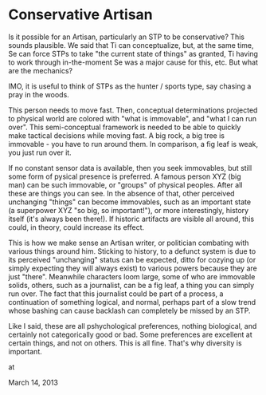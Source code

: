 # Conservative Artisan
Is it possible for an Artisan, particularly an STP to be conservative? This sounds plausible. We said that Ti can conceptualize, but, at the same time, Se can force STPs to take "the current state of things" as granted, Ti having to work through in-the-moment Se was a major cause for this, etc. But what are the mechanics?

IMO, it is useful to think of STPs as the hunter / sports type, say chasing a pray in the woods.

This person needs to move fast. Then, conceptual determinations projected to physical world are colored with "what is  immovable", and "what  I can run over". This semi-conceptual framework is needed to be able to quickly make tactical decisions while moving fast. A big rock, a big tree is immovable - you have to run around them. In comparison, a fig leaf is weak, you just run over it. 

If no constant sensor data is available, then you seek immovables, but still some form of pysical presence is preferred. A famous person XYZ (big man) can be such immovable, or "groups" of physical peoples. After all these are things you  can see. In the absence of that, other perceived unchanging "things" can become immovables, such as an important state (a superpower XYZ "so big, so important!"), or more interestingly, history itself (it's always been there!). If historic artifacts are visible all around, this could, in theory, could increase its effect. 

This is how we make sense an Artisan writer, or politician combating with various things around him. Sticking to history, to a defunct system is due to its perceived "unchanging" status can be expected, ditto for cozying up (or simply expecting they will always exist) to various powers because they are just "there". Meanwhile characters loom large, some of who are immovable solids, others, such as a journalist, can be a fig leaf, a thing you can simply run over. The fact that this journalist could be part of a process, a continuation of something logical, and normal, perhaps part of a slow trend whose bashing can cause backlash can completely be missed by an STP. 

Like I said, these are all pshychological preferences, nothing biological, and certainly not categorically good or bad. Some preferences are excellent at certain things, and not on others. This is all fine. That's why diversity is important.







at

March 14, 2013















